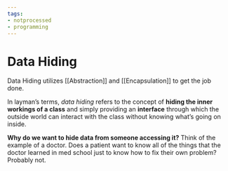 ```yaml
---
tags:
- notprocessed
- programming
---
```

# Data Hiding

Data Hiding utilizes [[Abstraction]] and [[Encapsulation]] to get the job done.

In layman’s terms, _data hiding_ refers to the concept of **hiding the inner workings of a class** and simply providing an **interface** through which the outside world can interact with the class without knowing what’s going on inside.


**Why do we want to hide data from someone accessing it?**
Think of the example of a doctor. Does a patient want to know all of the things that the doctor learned in med school just to know how to fix their own problem? Probably not.
